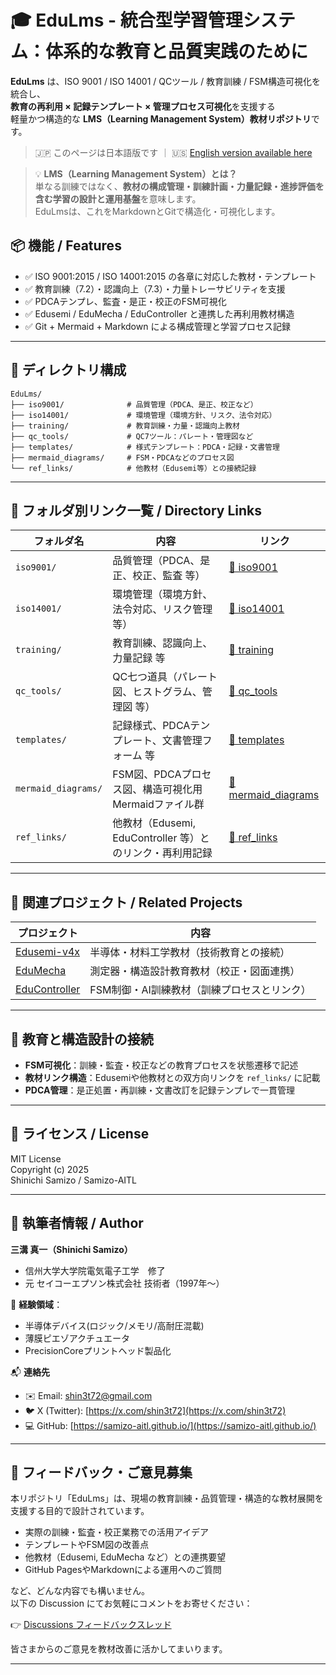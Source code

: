 # 🎓 EduLms - 統合型学習管理システム：体系的な教育と品質実践のために

**EduLms** は、ISO 9001 / ISO 14001 / QCツール / 教育訓練 / FSM構造可視化を統合し、  
**教育の再利用 × 記録テンプレート × 管理プロセス可視化**を支援する  
軽量かつ構造的な **LMS（Learning Management System）教材リポジトリ**です。
> 🇯🇵 このページは日本語版です ｜ 🇺🇸 [English version available here](./README_en.md)

> 💡 **LMS（Learning Management System）とは？**  
> 単なる訓練ではなく、**教材の構成管理・訓練計画・力量記録・進捗評価を含む学習の設計と運用基盤**を意味します。  
> EduLmsは、これをMarkdownとGitで構造化・可視化します。

## 📦 機能 / Features

- ✅ ISO 9001:2015 / ISO 14001:2015 の各章に対応した教材・テンプレート
- ✅ 教育訓練（7.2）・認識向上（7.3）・力量トレーサビリティを支援
- ✅ PDCAテンプレ、監査・是正・校正のFSM可視化
- ✅ Edusemi / EduMecha / EduController と連携した再利用教材構造
- ✅ Git + Mermaid + Markdown による構成管理と学習プロセス記録

---

## 📁 ディレクトリ構成

```plaintext
EduLms/
├── iso9001/              # 品質管理（PDCA、是正、校正など）
├── iso14001/             # 環境管理（環境方針、リスク、法令対応）
├── training/             # 教育訓練・力量・認識向上教材
├── qc_tools/             # QC7ツール：パレート・管理図など
├── templates/            # 様式テンプレート：PDCA・記録・文書管理
├── mermaid_diagrams/     # FSM・PDCAなどのプロセス図
└── ref_links/            # 他教材（Edusemi等）との接続記録　
```

---

## 📂 フォルダ別リンク一覧 / Directory Links

| フォルダ名 | 内容 | リンク |
|------------|------|--------|
| `iso9001/` | 品質管理（PDCA、是正、校正、監査 等） | [📁 iso9001](./iso9001/) |
| `iso14001/` | 環境管理（環境方針、法令対応、リスク管理 等） | [📁 iso14001](./iso14001/) |
| `training/` | 教育訓練、認識向上、力量記録 等 | [📁 training](./training/) |
| `qc_tools/` | QC七つ道具（パレート図、ヒストグラム、管理図 等） | [📁 qc_tools](./qc_tools/) |
| `templates/` | 記録様式、PDCAテンプレート、文書管理フォーム 等 | [📁 templates](./templates/) |
| `mermaid_diagrams/` | FSM図、PDCAプロセス図、構造可視化用Mermaidファイル群 | [📁 mermaid_diagrams](./mermaid_diagrams/) |
| `ref_links/` | 他教材（Edusemi, EduController 等）とのリンク・再利用記録 | [📁 ref_links](./ref_links/) 

---

## 🔗 関連プロジェクト / Related Projects

| プロジェクト     | 内容                                               |
|------------------|----------------------------------------------------|
| [Edusemi-v4x](https://github.com/samizo-aitl/Edusemi-v4x)         | 半導体・材料工学教材（技術教育との接続）               |
| [EduMecha](https://github.com/samizo-aitl/EduMecha)       | 測定器・構造設計教育教材（校正・図面連携）              |
| [EduController](https://github.com/samizo-aitl/EduController) | FSM制御・AI訓練教材（訓練プロセスとリンク）             |

---

## 🧠 教育と構造設計の接続

- **FSM可視化**：訓練・監査・校正などの教育プロセスを状態遷移で記述
- **教材リンク構造**：Edusemiや他教材との双方向リンクを `ref_links/` に記載
- **PDCA管理**：是正処置・再訓練・文書改訂を記録テンプレで一貫管理

---

## 📜 ライセンス / License

MIT License  
Copyright (c) 2025  
Shinichi Samizo / Samizo-AITL

---

## 👤 執筆者情報 / Author

**三溝 真一（Shinichi Samizo）**  
- 信州大学大学院電気電子工学　修了  
- 元 セイコーエプソン株式会社 技術者（1997年〜）  

📌 **経験領域**：
- 半導体デバイス(ロジック/メモリ/高耐圧混載)  
- 薄膜ピエゾアクチュエータ  
- PrecisionCoreプリントヘッド製品化  

📬 **連絡先**
- ✉️ Email: [shin3t72@gmail.com](mailto:shin3t72@gmail.com)  
- 🐦 X (Twitter): [https://x.com/shin3t72](https://x.com/shin3t72)  
- 💻 GitHub: [https://samizo-aitl.github.io/](https://samizo-aitl.github.io/)

---

## 💬 フィードバック・ご意見募集

本リポジトリ「EduLms」は、現場の教育訓練・品質管理・構造的な教材展開を支援する目的で設計されています。

- 実際の訓練・監査・校正業務での活用アイデア
- テンプレートやFSM図の改善点
- 他教材（Edusemi, EduMecha など）との連携要望
- GitHub PagesやMarkdownによる運用へのご質問

など、どんな内容でも構いません。  
以下の Discussion にてお気軽にコメントをお寄せください：

👉 [Discussions フィードバックスレッド](https://github.com/Samizo-AITL/EduLms/discussions)

皆さまからのご意見を教材改善に活かしてまいります。

---
